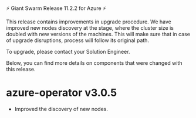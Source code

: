 ⚡️ Giant Swarm Release 11.2.2 for Azure ⚡️

This release contains improvements in upgrade procedure.
We have improved new nodes discovery at the stage, where the cluster size is doubled with new versions of the machines.
This will make sure that in case of upgrade disruptions, process will follow its original path. 

To upgrade, please contact your Solution Engineer.

Below, you can find more details on components that were changed with this release.

# azure-operator v3.0.5
- Improved the discovery of new nodes.
